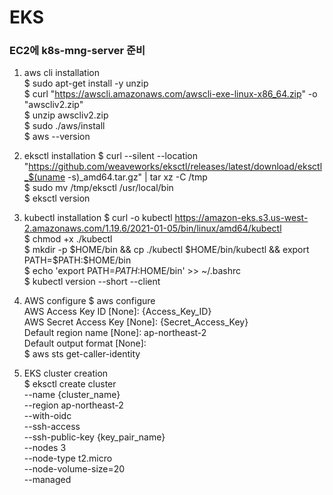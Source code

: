 # EKS

### EC2에 k8s-mng-server 준비
1. aws cli installation \
  $ sudo apt-get install -y unzip \
  $ curl "https://awscli.amazonaws.com/awscli-exe-linux-x86_64.zip" -o "awscliv2.zip" \
  $ unzip awscliv2.zip \
  $ sudo ./aws/install \
  $ aws --version

2. eksctl installation
  $ curl --silent --location "https://github.com/weaveworks/eksctl/releases/latest/download/eksctl_$(uname -s)_amd64.tar.gz" | tar xz -C /tmp \
  $ sudo mv /tmp/eksctl /usr/local/bin \
  $ eksctl version
  
3. kubectl installation
  $ curl -o kubectl https://amazon-eks.s3.us-west-2.amazonaws.com/1.19.6/2021-01-05/bin/linux/amd64/kubectl \
  $ chmod +x ./kubectl \
  $ mkdir -p $HOME/bin && cp ./kubectl $HOME/bin/kubectl && export PATH=$PATH:$HOME/bin \
  $ echo 'export PATH=$PATH:$HOME/bin' >> ~/.bashrc \
  $ kubectl version --short --client  

4. AWS configure
  $ aws configure  \
  AWS Access Key ID [None]: {Access_Key_ID} \
  AWS Secret Access Key [None]: {Secret_Access_Key} \
  Default region name [None]: ap-northeast-2 \
  Default output format [None]: \
  $ aws sts get-caller-identity

5. EKS cluster creation \
  $ eksctl create cluster \
    --name {cluster_name} \
    --region ap-northeast-2 \
    --with-oidc \
    --ssh-access \
    --ssh-public-key {key_pair_name} \
    --nodes 3 \
    --node-type t2.micro \
    --node-volume-size=20 \
    --managed
